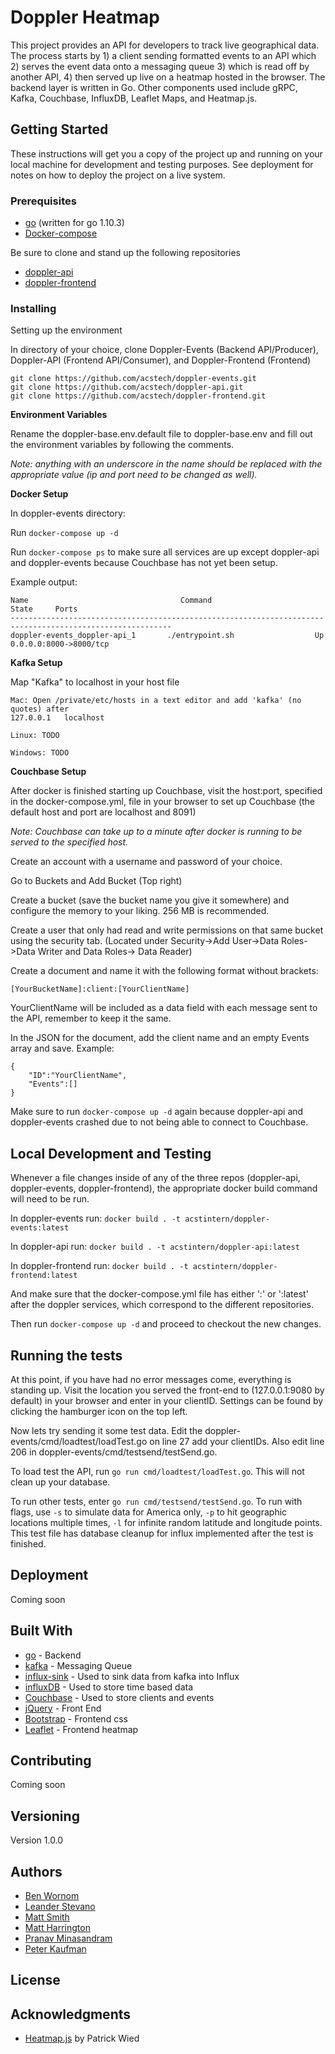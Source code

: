 # Doppler Heatmap
This project provides an API for developers to track live geographical data. The process starts by 1) a client sending formatted events to an API which 2) serves the event data onto a messaging queue 3) which is read off by another API, 4) then served up live on a heatmap hosted in the browser. The backend layer is written in Go. Other components used include gRPC, Kafka, Couchbase, InfluxDB, Leaflet Maps, and Heatmap.js.

## Getting Started

These instructions will get you a copy of the project up and running on your local machine for development and testing purposes. See deployment for notes on how to deploy the project on a live system.

### Prerequisites

* [go](https://golang.org/doc/install) (written for go 1.10.3)
* [Docker-compose](https://docs.docker.com/compose/install/#install-compose)

 Be sure to clone and stand up the following repositories
*  [doppler-api](https://github.com/acstech/doppler-api)
*  [doppler-frontend](https://github.com/acstech/doppler-frontend)


### Installing

Setting up the environment

In directory of your choice, clone Doppler-Events (Backend API/Producer), Doppler-API (Frontend API/Consumer), and Doppler-Frontend (Frontend)


```
git clone https://github.com/acstech/doppler-events.git
git clone https://github.com/acstech/doppler-api.git
git clone https://github.com/acstech/doppler-frontend.git
```

**Environment Variables**

Rename the doppler-base.env.default file to doppler-base.env and fill out the environment variables by following the comments.

_Note: anything with an underscore in the name should be replaced with the appropriate value (ip and port need to be changed as well)._

**Docker Setup**

In doppler-events directory:

Run `docker-compose up -d`

Run `docker-compose ps` to make sure all services are up except doppler-api and doppler-events because Couchbase has not yet been setup.

Example output:

```
Name                                  Command                      State     Ports                         
----------------------------------------------------------------------------------------------------------
doppler-events_doppler-api_1       ./entrypoint.sh                  Up      0.0.0.0:8000->8000/tcp
```

**Kafka Setup**

Map "Kafka" to localhost in your host file

    Mac: Open /private/etc/hosts in a text editor and add 'kafka' (no quotes) after
    127.0.0.1	localhost

	Linux: TODO

    Windows: TODO

**Couchbase Setup**

After docker is finished starting up Couchbase, visit the host:port, specified in the docker-compose.yml, file in your browser to set up Couchbase (the default host and port are localhost and 8091)

_Note: Couchbase can take up to a minute after docker is running to be served to the specified host._

Create an account with a username and password of your choice.

Go to Buckets and Add Bucket (Top right)

Create a bucket (save the bucket name you give it somewhere) and configure the memory to your liking. 256 MB is recommended.

Create a user that only had read and write permissions on that same bucket using the security tab. (Located under Security->Add User->Data Roles->Data Writer and Data Roles-> Data Reader)

Create a document and name it with the following format without brackets:

    [YourBucketName]:client:[YourClientName]

YourClientName will be included as a data field with each message sent to the API, remember to keep it the same.  

In the JSON for the document, add the client name and an empty Events array and save. Example:

    {
    	"ID":"YourClientName",
        "Events":[]
    }

Make sure to run `docker-compose up -d` again because doppler-api and doppler-events crashed due to not being able to connect to Couchbase.

## Local Development and Testing

Whenever a file changes inside of any of the three repos (doppler-api, doppler-events, doppler-frontend), the appropriate docker build command will need to be run.

In doppler-events run: `docker build . -t acstintern/doppler-events:latest`

In doppler-api run: `docker build . -t acstintern/doppler-api:latest`

In doppler-frontend run: `docker build . -t acstintern/doppler-frontend:latest`

And make sure that the docker-compose.yml file has either ':' or ':latest' after the doppler services, which correspond to the different repositories.

Then run `docker-compose up -d` and proceed to checkout the new changes.

## Running the tests

At this point, if you have had no error messages come, everything is standing up. Visit the location you served the front-end to (127.0.0.1:9080 by default) in your browser and enter in your clientID. Settings can be found by clicking the hamburger icon on the top left.

Now lets try sending it some test data. Edit the doppler-events/cmd/loadtest/loadTest.go on line 27 add your clientIDs.
Also edit line 206 in doppler-events/cmd/testsend/testSend.go.

To load test the API, run `go run cmd/loadtest/loadTest.go`. This will not clean up your database.

To run other tests, enter `go run cmd/testsend/testSend.go`.
To run with flags, use `-s` to simulate data for America only, `-p` to hit geographic locations multiple times, `-l` for infinite random latitude and longitude points. This test file has database cleanup for influx implemented after the test is finished.

## Deployment

Coming soon

## Built With

* [go](https://golang.org/) - Backend
* [kafka](http://kafka.apache.org/) - Messaging Queue
* [influx-sink](https://lenses.stream/connectors/sink/influx.html) - Used to sink data from kafka into Influx
* [influxDB](https://www.influxdata.com/) - Used to store time based data
* [Couchbase](https://www.couchbase.com/) - Used to store clients and events
* [jQuery](https://jquery.com/) - Front End
* [Bootstrap](https://getbootstrap.com/) - Frontend css
* [Leaflet](https://leafletjs.com/index.html) - Frontend heatmap

## Contributing

Coming soon

## Versioning

Version 1.0.0

## Authors


* [Ben Wornom](https://github.com/bwornom7)
* [Leander Stevano](https://github.com/deepmicrobe)
* [Matt Smith](https://github.com/mattsmith803)
* [Matt Harrington](https://github.com/Matt2Harrington)
* [Pranav Minasandram](https://github.com/PranavMin)
* [Peter Kaufman](https://github.com/pjkaufman)


## License

## Acknowledgments

* [Heatmap.js](https://www.patrick-wied.at/static/heatmapjs/) by Patrick Wied
